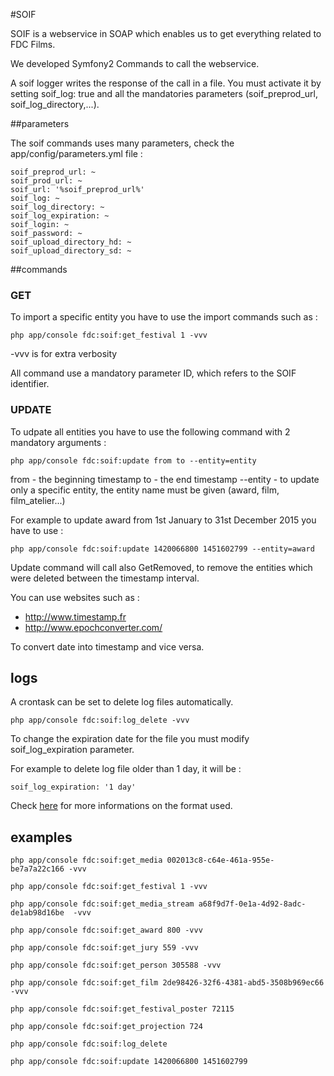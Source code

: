 #SOIF

SOIF is a webservice in SOAP which enables us to get everything related to FDC Films.

We developed Symfony2 Commands to call the webservice.

A soif logger writes the response of the call in a file.
You must activate it by setting soif_log: true and all the mandatories parameters (soif_preprod_url, soif_log_directory,...).

##parameters

The soif commands uses many parameters, check the app/config/parameters.yml file :

    soif_preprod_url: ~
    soif_prod_url: ~
    soif_url: '%soif_preprod_url%'
    soif_log: ~
    soif_log_directory: ~
    soif_log_expiration: ~
    soif_login: ~
    soif_password: ~
    soif_upload_directory_hd: ~
    soif_upload_directory_sd: ~

	
##commands

### GET

To import a specific entity you have to use the import commands such as :
	
	php app/console fdc:soif:get_festival 1 -vvv

-vvv is for extra verbosity
	
All command use a mandatory parameter ID, which refers to the SOIF identifier.

### UPDATE

To udpate all entities you have to use the following command with 2 mandatory arguments :

    php app/console fdc:soif:update from to --entity=entity

from - the beginning timestamp
to - the end timestamp
--entity - to update only a specific entity, the entity name must be given (award, film, film_atelier...)

For example to update award from 1st January to 31st December 2015 you have to use :

    php app/console fdc:soif:update 1420066800 1451602799 --entity=award

Update command will call also GetRemoved, to remove the entities which were deleted between the timestamp interval.

You can use websites such as :

* http://www.timestamp.fr
* http://www.epochconverter.com/

To convert date into timestamp and vice versa.

## logs

A crontask can be set to delete log files automatically.

	php app/console fdc:soif:log_delete -vvv
	
To change the expiration date for the file you must modify soif_log_expiration parameter.

For example to delete log file older than 1 day, it will be :
	
	soif_log_expiration: '1 day'
	
Check [here](http://php.net/manual/fr/dateinterval.createfromdatestring.php) for more informations on the format used.

## examples

    php app/console fdc:soif:get_media 002013c8-c64e-461a-955e-be7a7a22c166 -vvv

    php app/console fdc:soif:get_festival 1 -vvv

    php app/console fdc:soif:get_media_stream a68f9d7f-0e1a-4d92-8adc-de1ab98d16be  -vvv

    php app/console fdc:soif:get_award 800 -vvv
 
	php app/console fdc:soif:get_jury 559 -vvv
	
	php app/console fdc:soif:get_person 305588 -vvv
	
	php app/console fdc:soif:get_film 2de98426-32f6-4381-abd5-3508b969ec66 -vvv

	php app/console fdc:soif:get_festival_poster 72115
	
	php app/console fdc:soif:get_projection 724
	
	php app/console fdc:soif:log_delete
	
	php app/console fdc:soif:update 1420066800 1451602799 
